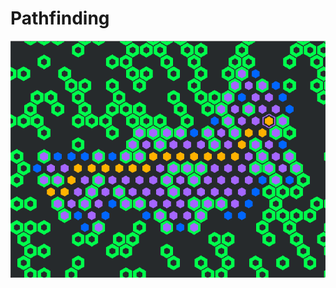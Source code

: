# Pathfinding

<img src="ScreenShot2019-09-27.png">

<script>
document.getElementById('gameViewport').setAttribute('content',
   'width=device-width initial-scale=' + 1/window.devicePixelRatio);
function handleMouseDown(evt) {
  evt.preventDefault();
  evt.stopPropagation();
  evt.target.style.cursor = 'default';
  window.focus();
}
function handleMouseUp(evt) {
  evt.preventDefault();
  evt.stopPropagation();
  evt.target.style.cursor = '';
}
document.getElementById('embed-html').addEventListener('mousedown', handleMouseDown, false);
document.getElementById('embed-html').addEventListener('mouseup', handleMouseUp, false);
</script>

